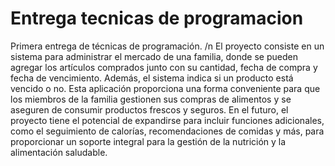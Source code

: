 # Entrega tecnicas de programacion
Primera entrega de técnicas de programación. /n
El proyecto consiste en un sistema para administrar el mercado de una familia, donde se pueden agregar los artículos comprados junto con su cantidad, fecha de compra y fecha de vencimiento. Además, el sistema indica si un producto está vencido o no. Esta aplicación proporciona una forma conveniente para que los miembros de la familia gestionen sus compras de alimentos y se aseguren de consumir productos frescos y seguros. En el futuro, el proyecto tiene el potencial de expandirse para incluir funciones adicionales, como el seguimiento de calorías, recomendaciones de comidas y más, para proporcionar un soporte integral para la gestión de la nutrición y la alimentación saludable.
